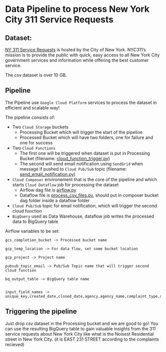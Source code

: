 # Data Pipeline to process New York City 311 Service Requests

## Dataset:
[NY 311 Service Requests](https://data.cityofnewyork.us/Social-Services/311-Service-Requests-from-2010-to-Present/erm2-nwe9) is hosted by the City of New York. NYC311’s mission is to provide the public with quick, easy access to all New York City government services and information while offering the best customer service.

The csv dataset is over 10 GB.

## Pipeline
The Pipeline use `Google Cloud Platform` services to process the dataset in efficient and scalable way!

The pipeline consists of:
- Two `Cloud Storage` buckets
    - Processing Bucket which will trigger the start of the pipeline
    - Processed Bucket which will have two folders, one for failure and one for success
- Two `Cloud Functions`
    - The first one will be triggered when dataset is put in Processing Bucket (filename: [cloud_function_trigger.py](cloud_function_trigger.py))
    - The second will send email notification using `SendGrid` when message if pushed to `Cloud Pub/Sub` topic (filename: [send_email_notification.py](send_email_notification.py))
- `Cloud Composer` environement that is the core of the pipeline and which starts `Cloud Dataflow` job for processing the dataset
    - Airflow dag file is [airflow.py](airflow.py)
    - Dataflow file is [process_csv_files.py](process_csv_files.py), should put in composer bucket dag folder inside a dataflow folder
- `Cloud Pub/Sub` topic for email notification, which will trigger the second cloud function
- `BigQuery` used as Data Warehouse, dataflow job writes the processed data to BigQuery table


Airflow variables to be set:
```
gcs_completion_bucket -> Processed bucket name

gcp_temp_location -> For data flow, set some bucket location

gcp_project -> Project name

pubsub_topic_email -> Pub/Sub Topic name that will trigger second cloud function

bq_output_table -> BigQuery table name


input_field_names -> unique_key,created_date,closed_date,agency,agency_name,complaint_type,descriptor,location_type,incident_zip,incident_address,street_name,cross_street_1,cross_street_2,intersection_street_1,intersection_street_2,address_type,city,landmark,facility_type,status,due_date,resolution_description,resolution_action_updated_date,community_board,bbl,borough,x_coordinate_state_plane,y_coordinate_state_plane,open_data_channel_type,park_facility_name,park_borough,vehicle_type,taxi_company_borough,taxi_pick_up_location,bridge_highway_name,bridge_highway_direction,road_ramp,bridge_highway_segment,latitude,longitude,location
```

## Triggering the pipeline

Just drop csv dataset in the Processing bucket and we are good to go!
You can use the resulting BigQuery table to gain valuable insights from the 311 service requests about New York City like what is the Noisest Residential street in New York City. (it is EAST 231 STREET according to the complaints recieved)
